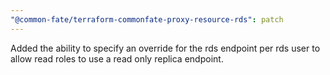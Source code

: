 ```yaml
---
"@common-fate/terraform-commonfate-proxy-resource-rds": patch
---
```


Added the ability to specify an override for the rds endpoint per rds user to allow read roles to use a read only replica endpoint.
